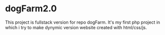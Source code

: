 # dogFarm2.0
This project is fullstack version for repo dogFarm. It's my first php project in which i try to make dynymic version website created with html/css/js.
